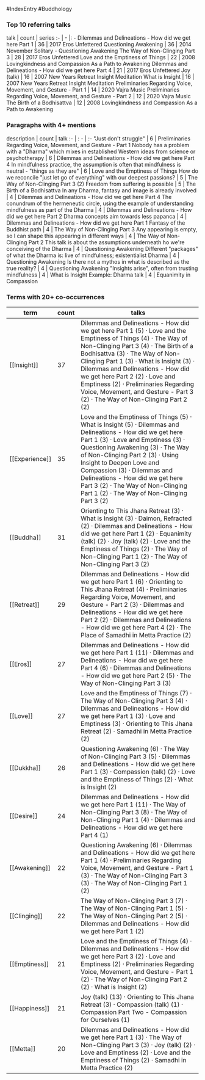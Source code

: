 #IndexEntry #Buddhology

### Top 10 referring talks
talk | count | series
:- | - |: -
<a data-href="Dilemmas and Delineations - How did we get here Part 1" class="internal-link">Dilemmas and Delineations - How did we get here Part 1</a> | 36 | <a data-href="2017 Eros Unfettered" class="internal-link">2017 Eros Unfettered</a>
<a data-href="Questioning Awakening" class="internal-link">Questioning Awakening</a> | 36 | <a data-href="2014 November Solitary - Questioning Awakening" class="internal-link">2014 November Solitary - Questioning Awakening</a>
<a data-href="The Way of Non-Clinging Part 3" class="internal-link">The Way of Non-Clinging Part 3</a> | 28 | <a data-href="2017 Eros Unfettered" class="internal-link">2017 Eros Unfettered</a>
<a data-href="Love and the Emptiness of Things" class="internal-link">Love and the Emptiness of Things</a> | 22 | <a data-href="2008 Lovingkindness and Compassion As a Path to Awakening" class="internal-link">2008 Lovingkindness and Compassion As a Path to Awakening</a>
<a data-href="Dilemmas and Delineations - How did we get here Part 4" class="internal-link">Dilemmas and Delineations - How did we get here Part 4</a> | 21 | <a data-href="2017 Eros Unfettered" class="internal-link">2017 Eros Unfettered</a>
<a data-href="Joy (talk)" class="internal-link">Joy (talk)</a> | 16 | <a data-href="2007 New Years Retreat Insight Meditation" class="internal-link">2007 New Years Retreat Insight Meditation</a>
<a data-href="What is Insight" class="internal-link">What is Insight</a> | 16 | <a data-href="2007 New Years Retreat Insight Meditation" class="internal-link">2007 New Years Retreat Insight Meditation</a>
<a data-href="Preliminaries Regarding Voice, Movement, and Gesture - Part 1" class="internal-link">Preliminaries Regarding Voice, Movement, and Gesture - Part 1</a> | 14 | <a data-href="2020 Vajra Music" class="internal-link">2020 Vajra Music</a>
<a data-href="Preliminaries Regarding Voice, Movement, and Gesture - Part 2" class="internal-link">Preliminaries Regarding Voice, Movement, and Gesture - Part 2</a> | 12 | <a data-href="2020 Vajra Music" class="internal-link">2020 Vajra Music</a>
<a data-href="The Birth of a Bodhisattva" class="internal-link">The Birth of a Bodhisattva</a> | 12 | <a data-href="2008 Lovingkindness and Compassion As a Path to Awakening" class="internal-link">2008 Lovingkindness and Compassion As a Path to Awakening</a>

### Paragraphs with 4+ mentions
description | count | talk
:- | : - | :-
<a aria-label-position="top" aria-label="Preliminaries Regarding Voice, Movement, and Gesture - Part 1 > Just dont struggle" data-href="Preliminaries Regarding Voice, Movement, and Gesture - Part 1#Just don't struggle" class="internal-link">&quot;Just don&#x27;t struggle&quot;</a> | 6 | <a data-href="Preliminaries Regarding Voice, Movement, and Gesture - Part 1" class="internal-link">Preliminaries Regarding Voice, Movement, and Gesture - Part 1</a>
<a aria-label-position="top" aria-label="Dilemmas and Delineations - How did we get here Part 4 > Nobody has a problem with a Dharma which mixes in established Western ideas from science or psychotherapy" data-href="Dilemmas and Delineations - How did we get here Part 4#Nobody has a problem with a Dharma which mixes in established Western ideas from science or psychotherapy" class="internal-link">Nobody has a problem with a &quot;Dharma&quot; which mixes in established Western ideas from science or psychotherapy</a> | 6 | <a data-href="Dilemmas and Delineations - How did we get here Part 4" class="internal-link">Dilemmas and Delineations - How did we get here Part 4</a>
<a aria-label-position="top" aria-label="Love and the Emptiness of Things > In mindfulness practice the assumption is often that mindfulness is neutral - things as they are" data-href="Love and the Emptiness of Things#In mindfulness practice the assumption is often that mindfulness is neutral - things as they are" class="internal-link">In mindfulness practice, the assumption is often that mindfulness is neutral - &quot;things as they are&quot;</a> | 6 | <a data-href="Love and the Emptiness of Things" class="internal-link">Love and the Emptiness of Things</a>
<a aria-label-position="top" aria-label="The Way of Non-Clinging Part 3 > How do we reconcile just let go of everything with our deepest passions" data-href="The Way of Non-Clinging Part 3#How do we reconcile just let go of everything with our deepest passions" class="internal-link">How do we reconcile &quot;just let go of everything&quot; with our deepest passions?</a> | 5 | <a data-href="The Way of Non-Clinging Part 3" class="internal-link">The Way of Non-Clinging Part 3</a>
<a aria-label-position="top" aria-label="The Birth of a Bodhisattva > 2 Freedom from suffering is possible" data-href="The Birth of a Bodhisattva#2 Freedom from suffering is possible" class="internal-link">(2) Freedom from suffering is possible</a> | 5 | <a data-href="The Birth of a Bodhisattva" class="internal-link">The Birth of a Bodhisattva</a>
<a aria-label-position="top" aria-label="Dilemmas and Delineations - How did we get here Part 4 > In any Dharma fantasy and image is already involved" data-href="Dilemmas and Delineations - How did we get here Part 4#In any Dharma fantasy and image is already involved" class="internal-link">In any Dharma, fantasy and image is already involved</a> | 4 | <a data-href="Dilemmas and Delineations - How did we get here Part 4" class="internal-link">Dilemmas and Delineations - How did we get here Part 4</a>
<a aria-label-position="top" aria-label="Dilemmas and Delineations - How did we get here Part 2 > The conundrum of the hermeneutic circle using the example of understanding mindfulness as part of the Dharma" data-href="Dilemmas and Delineations - How did we get here Part 2#The conundrum of the hermeneutic circle using the example of understanding mindfulness as part of the Dharma" class="internal-link">The conundrum of the hermeneutic circle, using the example of understanding mindfulness as part of the Dharma</a> | 4 | <a data-href="Dilemmas and Delineations - How did we get here Part 2" class="internal-link">Dilemmas and Delineations - How did we get here Part 2</a>
<a aria-label-position="top" aria-label="Dilemmas and Delineations - How did we get here Part 1 > Dharma concepts aim towards less papanca" data-href="Dilemmas and Delineations - How did we get here Part 1#Dharma concepts aim towards less papanca" class="internal-link">Dharma concepts aim towards less papanca</a> | 4 | <a data-href="Dilemmas and Delineations - How did we get here Part 1" class="internal-link">Dilemmas and Delineations - How did we get here Part 1</a>
<a aria-label-position="top" aria-label="The Way of Non-Clinging Part 3 > Fantasy of the Buddhist path" data-href="The Way of Non-Clinging Part 3#Fantasy of the Buddhist path" class="internal-link">Fantasy of the Buddhist path</a> | 4 | <a data-href="The Way of Non-Clinging Part 3" class="internal-link">The Way of Non-Clinging Part 3</a>
<a aria-label-position="top" aria-label="The Way of Non-Clinging Part 2 > Any appearing is empty so I can shape this appearing in different ways" data-href="The Way of Non-Clinging Part 2#Any appearing is empty so I can shape this appearing in different ways" class="internal-link">Any appearing is empty, so I can shape this appearing in different ways</a> | 4 | <a data-href="The Way of Non-Clinging Part 2" class="internal-link">The Way of Non-Clinging Part 2</a>
<a aria-label-position="top" aria-label="Questioning Awakening > This talk is about the assumptions underneath ho were conceiving of the Dharma" data-href="Questioning Awakening#This talk is about the assumptions underneath ho we're conceiving of the Dharma" class="internal-link">This talk is about the assumptions underneath ho we&#x27;re conceiving of the Dharma</a> | 4 | <a data-href="Questioning Awakening" class="internal-link">Questioning Awakening</a>
<a aria-label-position="top" aria-label="Questioning Awakening > Different packages of what the Dharma is live of mindfulness; existentialist Dharma" data-href="Questioning Awakening#Different packages of what the Dharma is live of mindfulness; existentialist Dharma" class="internal-link">Different &quot;packages&quot; of what the Dharma is: live of mindfulness; existentialist Dharma</a> | 4 | <a data-href="Questioning Awakening" class="internal-link">Questioning Awakening</a>
<a aria-label-position="top" aria-label="Questioning Awakening > Is there not a mythos in what is described as the true reality" data-href="Questioning Awakening#Is there not a mythos in what is described as the true reality" class="internal-link">Is there not a mythos in what is described as the true reality?</a> | 4 | <a data-href="Questioning Awakening" class="internal-link">Questioning Awakening</a>
<a aria-label-position="top" aria-label="What is Insight > Insights arise often from trusting mindfulness" data-href="What is Insight#Insights arise often from trusting mindfulness" class="internal-link">&quot;Insights arise&quot;, often from trusting mindfulness</a> | 4 | <a data-href="What is Insight" class="internal-link">What is Insight</a>
<a aria-label-position="top" aria-label="Equanimity in Compassion > Example Dharma talk" data-href="Equanimity in Compassion#Example Dharma talk" class="internal-link">Example: Dharma talk</a> | 4 | <a data-href="Equanimity in Compassion" class="internal-link">Equanimity in Compassion</a>

### Terms with 20+ co-occurrences
term | count | talks
-|-|-
[[Insight]] | 37 | <span class="counts"><a data-href="Dilemmas and Delineations - How did we get here Part 1" class="internal-link">Dilemmas and Delineations - How did we get here Part 1</a> (5) · <a data-href="Love and the Emptiness of Things" class="internal-link">Love and the Emptiness of Things</a> (4) · <a data-href="The Way of Non-Clinging Part 3" class="internal-link">The Way of Non-Clinging Part 3</a> (4) · <a data-href="The Birth of a Bodhisattva" class="internal-link">The Birth of a Bodhisattva</a> (3) · <a data-href="The Way of Non-Clinging Part 1" class="internal-link">The Way of Non-Clinging Part 1</a> (3) · <a data-href="What is Insight" class="internal-link">What is Insight</a> (3) · <a data-href="Dilemmas and Delineations - How did we get here Part 2" class="internal-link">Dilemmas and Delineations - How did we get here Part 2</a> (2) · <a data-href="Love and Emptiness" class="internal-link">Love and Emptiness</a> (2) · <a data-href="Preliminaries Regarding Voice, Movement, and Gesture - Part 3" class="internal-link">Preliminaries Regarding Voice, Movement, and Gesture - Part 3</a> (2) · <a data-href="The Way of Non-Clinging Part 2" class="internal-link">The Way of Non-Clinging Part 2</a> (2)</span> 
[[Experience]] | 35 | <span class="counts"><a data-href="Love and the Emptiness of Things" class="internal-link">Love and the Emptiness of Things</a> (5) · <a data-href="What is Insight" class="internal-link">What is Insight</a> (5) · <a data-href="Dilemmas and Delineations - How did we get here Part 1" class="internal-link">Dilemmas and Delineations - How did we get here Part 1</a> (3) · <a data-href="Love and Emptiness" class="internal-link">Love and Emptiness</a> (3) · <a data-href="Questioning Awakening" class="internal-link">Questioning Awakening</a> (3) · <a data-href="The Way of Non-Clinging Part 2" class="internal-link">The Way of Non-Clinging Part 2</a> (3) · <a data-href="Using Insight to Deepen Love and Compassion" class="internal-link">Using Insight to Deepen Love and Compassion</a> (3) · <a data-href="Dilemmas and Delineations - How did we get here Part 3" class="internal-link">Dilemmas and Delineations - How did we get here Part 3</a> (2) · <a data-href="The Way of Non-Clinging Part 1" class="internal-link">The Way of Non-Clinging Part 1</a> (2) · <a data-href="The Way of Non-Clinging Part 3" class="internal-link">The Way of Non-Clinging Part 3</a> (2)</span> 
[[Buddha]] | 31 | <span class="counts"><a data-href="Orienting to This Jhana Retreat" class="internal-link">Orienting to This Jhana Retreat</a> (3) · <a data-href="What is Insight" class="internal-link">What is Insight</a> (3) · <a data-href="Daimon, Refracted" class="internal-link">Daimon, Refracted</a> (2) · <a data-href="Dilemmas and Delineations - How did we get here Part 1" class="internal-link">Dilemmas and Delineations - How did we get here Part 1</a> (2) · <a data-href="Equanimity (talk)" class="internal-link">Equanimity (talk)</a> (2) · <a data-href="Joy (talk)" class="internal-link">Joy (talk)</a> (2) · <a data-href="Love and the Emptiness of Things" class="internal-link">Love and the Emptiness of Things</a> (2) · <a data-href="The Way of Non-Clinging Part 1" class="internal-link">The Way of Non-Clinging Part 1</a> (2) · <a data-href="The Way of Non-Clinging Part 3" class="internal-link">The Way of Non-Clinging Part 3</a> (2)</span> 
[[Retreat]] | 29 | <span class="counts"><a data-href="Dilemmas and Delineations - How did we get here Part 1" class="internal-link">Dilemmas and Delineations - How did we get here Part 1</a> (6) · <a data-href="Orienting to This Jhana Retreat" class="internal-link">Orienting to This Jhana Retreat</a> (4) · <a data-href="Preliminaries Regarding Voice, Movement, and Gesture - Part 2" class="internal-link">Preliminaries Regarding Voice, Movement, and Gesture - Part 2</a> (3) · <a data-href="Dilemmas and Delineations - How did we get here Part 2" class="internal-link">Dilemmas and Delineations - How did we get here Part 2</a> (2) · <a data-href="Dilemmas and Delineations - How did we get here Part 4" class="internal-link">Dilemmas and Delineations - How did we get here Part 4</a> (2) · <a data-href="The Place of Samadhi in Metta Practice" class="internal-link">The Place of Samadhi in Metta Practice</a> (2)</span> 
[[Eros]] | 27 | <span class="counts"><a data-href="Dilemmas and Delineations - How did we get here Part 1" class="internal-link">Dilemmas and Delineations - How did we get here Part 1</a> (11) · <a data-href="Dilemmas and Delineations - How did we get here Part 4" class="internal-link">Dilemmas and Delineations - How did we get here Part 4</a> (6) · <a data-href="Dilemmas and Delineations - How did we get here Part 2" class="internal-link">Dilemmas and Delineations - How did we get here Part 2</a> (5) · <a data-href="The Way of Non-Clinging Part 3" class="internal-link">The Way of Non-Clinging Part 3</a> (3)</span> 
[[Love]] | 27 | <span class="counts"><a data-href="Love and the Emptiness of Things" class="internal-link">Love and the Emptiness of Things</a> (7) · <a data-href="The Way of Non-Clinging Part 3" class="internal-link">The Way of Non-Clinging Part 3</a> (4) · <a data-href="Dilemmas and Delineations - How did we get here Part 1" class="internal-link">Dilemmas and Delineations - How did we get here Part 1</a> (3) · <a data-href="Love and Emptiness" class="internal-link">Love and Emptiness</a> (3) · <a data-href="Orienting to This Jhana Retreat" class="internal-link">Orienting to This Jhana Retreat</a> (2) · <a data-href="Samadhi in Metta Practice" class="internal-link">Samadhi in Metta Practice</a> (2)</span> 
[[Dukkha]] | 26 | <span class="counts"><a data-href="Questioning Awakening" class="internal-link">Questioning Awakening</a> (6) · <a data-href="The Way of Non-Clinging Part 3" class="internal-link">The Way of Non-Clinging Part 3</a> (5) · <a data-href="Dilemmas and Delineations - How did we get here Part 1" class="internal-link">Dilemmas and Delineations - How did we get here Part 1</a> (3) · <a data-href="Compassion (talk)" class="internal-link">Compassion (talk)</a> (2) · <a data-href="Love and the Emptiness of Things" class="internal-link">Love and the Emptiness of Things</a> (2) · <a data-href="What is Insight" class="internal-link">What is Insight</a> (2)</span> 
[[Desire]] | 24 | <span class="counts"><a data-href="Dilemmas and Delineations - How did we get here Part 1" class="internal-link">Dilemmas and Delineations - How did we get here Part 1</a> (11) · <a data-href="The Way of Non-Clinging Part 3" class="internal-link">The Way of Non-Clinging Part 3</a> (8) · <a data-href="The Way of Non-Clinging Part 1" class="internal-link">The Way of Non-Clinging Part 1</a> (4) · <a data-href="Dilemmas and Delineations - How did we get here Part 4" class="internal-link">Dilemmas and Delineations - How did we get here Part 4</a> (1)</span> 
[[Awakening]] | 22 | <span class="counts"><a data-href="Questioning Awakening" class="internal-link">Questioning Awakening</a> (6) · <a data-href="Dilemmas and Delineations - How did we get here Part 1" class="internal-link">Dilemmas and Delineations - How did we get here Part 1</a> (4) · <a data-href="Preliminaries Regarding Voice, Movement, and Gesture - Part 1" class="internal-link">Preliminaries Regarding Voice, Movement, and Gesture - Part 1</a> (3) · <a data-href="The Way of Non-Clinging Part 3" class="internal-link">The Way of Non-Clinging Part 3</a> (3) · <a data-href="The Way of Non-Clinging Part 1" class="internal-link">The Way of Non-Clinging Part 1</a> (2)</span> 
[[Clinging]] | 22 | <span class="counts"><a data-href="The Way of Non-Clinging Part 3" class="internal-link">The Way of Non-Clinging Part 3</a> (7) · <a data-href="The Way of Non-Clinging Part 1" class="internal-link">The Way of Non-Clinging Part 1</a> (5) · <a data-href="The Way of Non-Clinging Part 2" class="internal-link">The Way of Non-Clinging Part 2</a> (5) · <a data-href="Dilemmas and Delineations - How did we get here Part 1" class="internal-link">Dilemmas and Delineations - How did we get here Part 1</a> (2)</span> 
[[Emptiness]] | 21 | <span class="counts"><a data-href="Love and the Emptiness of Things" class="internal-link">Love and the Emptiness of Things</a> (4) · <a data-href="Dilemmas and Delineations - How did we get here Part 3" class="internal-link">Dilemmas and Delineations - How did we get here Part 3</a> (2) · <a data-href="Love and Emptiness" class="internal-link">Love and Emptiness</a> (2) · <a data-href="Preliminaries Regarding Voice, Movement, and Gesture - Part 1" class="internal-link">Preliminaries Regarding Voice, Movement, and Gesture - Part 1</a> (2) · <a data-href="The Way of Non-Clinging Part 2" class="internal-link">The Way of Non-Clinging Part 2</a> (2) · <a data-href="What is Insight" class="internal-link">What is Insight</a> (2)</span> 
[[Happiness]] | 21 | <span class="counts"><a data-href="Joy (talk)" class="internal-link">Joy (talk)</a> (13) · <a data-href="Orienting to This Jhana Retreat" class="internal-link">Orienting to This Jhana Retreat</a> (3) · <a data-href="Compassion (talk)" class="internal-link">Compassion (talk)</a> (1) · <a data-href="Compassion Part Two - Compassion for Ourselves" class="internal-link">Compassion Part Two - Compassion for Ourselves</a> (1)</span> 
[[Metta]] | 20 | <span class="counts"><a data-href="Dilemmas and Delineations - How did we get here Part 1" class="internal-link">Dilemmas and Delineations - How did we get here Part 1</a> (3) · <a data-href="The Way of Non-Clinging Part 3" class="internal-link">The Way of Non-Clinging Part 3</a> (3) · <a data-href="Joy (talk)" class="internal-link">Joy (talk)</a> (2) · <a data-href="Love and Emptiness" class="internal-link">Love and Emptiness</a> (2) · <a data-href="Love and the Emptiness of Things" class="internal-link">Love and the Emptiness of Things</a> (2) · <a data-href="Samadhi in Metta Practice" class="internal-link">Samadhi in Metta Practice</a> (2)</span> 

